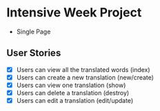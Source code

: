 # Intensive Week Project 
- Single Page

## User Stories

   * [X] Users can view all the translated words (index)
   * [X] Users can create a new translation (new/create)
   * [X] Users can view one translation (show)
   * [X] Users can delete a translation (destroy)
   * [X] Users can edit a translation (edit/update)
